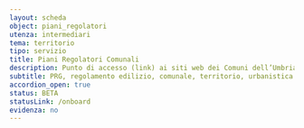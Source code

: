 ```yaml
---
layout: scheda
object: piani_regolatori
utenza: intermediari
tema: territorio
tipo: servizio
title: Piani Regolatori Comunali
description: Punto di accesso (link) ai siti web dei Comuni dell’Umbria dove sono pubblicate le risorse dei PRG e Regolamento Edilizio
subtitle: PRG, regolamento edilizio, comunale, territorio, urbanistica
accordion_open: true
status: BETA
statusLink: /onboard
evidenza: no
---
```

